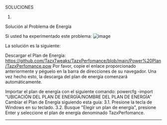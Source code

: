 SOLUCIONES

1)

Solución al Problema de Energía

Si usted ha experimentado este problema:
![image](https://github.com/user-attachments/assets/c7263479-ad21-43bf-b212-c64a829eb57b)

La solución es la siguiente:

Descargar el Plan de Energía: 
https://github.com/TazxTweaks/TazxPerfomance/blob/main/Power%20Plan/TazxPerfomance.pow
Por favor, copie el enlace proporcionado anteriormente y péguelo en la barra de direcciones de su navegador. Una vez hecho esto, la descarga del plan de energía comenzará automáticamente.


Importar el plan de energía con el siguiente comando:
powercfg -import "UBICACIÓN DEL PLAN DE ENERGÍA/NOMBRE DEL PLAN DE ENERGÍA"
Cambiar el Plan de Energía siguiendo esta guía:
3.1. Presione la tecla de Windows en su teclado.
3.2. Busque "Elegir un plan de energía", presione Enter y seleccione el plan de energía denominado TazxPerfomance.

--------------------------------------------------------------------------------------------------------------------------------------------------------------------
